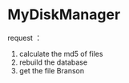 # MyDiskManager
request ：
1. calculate the md5 of files
2. rebuild the database 
3. get the file Branson


